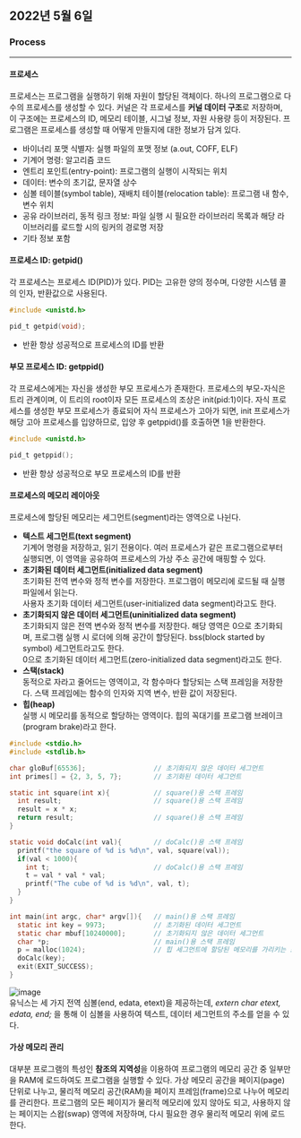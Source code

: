## 2022년 5월 6일

### Process
- - -
#### 프로세스
프로세스는 프로그램을 실행하기 위해 자원이 할당된 객체이다. 하나의 프로그램으로 다수의 프로세스를 생성할 수 있다.
커널은 각 프로세스를 **커널 데이터 구조**로 저장하며, 이 구조에는 프로세스의 ID, 메모리 테이블, 시그널 정보, 자원 사용량 등이 저장된다.
프로그램은 프로세스를 생성할 때 어떻게 만들지에 대한 정보가 담겨 있다.
* 바이너리 포맷 식별자: 실행 파일의 포맷 정보 (a.out, COFF, ELF)
* 기계어 명령: 알고리즘 코드
* 엔트리 포인트(entry-point): 프로그램의 실행이 시작되는 위치
* 데이터: 변수의 초기값, 문자열 상수
* 심볼 테이블(symbol table), 재배치 테이블(relocation table): 프로그램 내 함수, 변수 위치
* 공유 라이브러리, 동적 링크 정보: 파일 실행 시 필요한 라이브러리 목록과 해당 라이브러리를 로드할 시의 링커의 경로명 저장
* 기타 정보 포함

#### 프로세스 ID: getpid()
각 프로세스는 프로세스 ID(PID)가 있다. PID는 고유한 양의 정수며, 다양한 시스템 콜의 인자, 반환값으로 사용된다.
```C
#include <unistd.h>

pid_t getpid(void);
```
* 반환
  항상 성공적으로 프로세스의 ID를 반환

#### 부모 프로세스 ID: getppid()
각 프로세스에게는 자신을 생성한 부모 프로세스가 존재한다. 프로세스의 부모-자식은 트리 관계이며, 이 트리의 root이자 모든 프로세스의 조상은 init(pid:1)이다.
자식 프로세스를 생성한 부모 프로세스가 종료되어 자식 프로세스가 고아가 되면, init 프로세스가 해당 고아 프로세스를 입양하므로, 입양 후 getppid()를 호출하면 1을 반환한다.
```C
#include <unistd.h>

pid_t getppid();
```
* 반환
  항상 성공적으로 부모 프로세스의 ID를 반환
  
#### 프로세스의 메모리 레이아웃
프로세스에 할당된 메모리는 세그먼트(segment)라는 영역으로 나뉜다.
* **텍스트 세그먼트(text segment)**  
  기계어 명령을 저장하고, 읽기 전용이다. 여러 프로세스가 같은 프로그램으로부터 실행되면, 이 영역을 공유하여 프로세스의 가상 주소 공간에 매핑할 수 있다.
* **초기화된 데이터 세그먼트(initialized data segment)**  
  초기화된 전역 변수와 정적 변수를 저장한다. 프로그램이 메모리에 로드될 때 실행 파일에서 읽는다.  
  사용자 초기화 데이터 세그먼트(user-initialized data segment)라고도 한다.
* **초기화되지 않은 데이터 세그먼트(uninitialized data segment)**  
  초기화되지 않은 전역 변수와 정적 변수를 저장한다. 해당 영역은 0으로 초기화되며, 프로그램 실행 시 로더에 의해 공간이 할당된다. bss(block started by symbol) 세그먼트라고도 한다.  
  0으로 초기화된 데이터 세그먼트(zero-initialized data segment)라고도 한다.
* **스택(stack)**  
  동적으로 자라고 줄어드는 영역이고, 각 함수마다 할당되는 스택 프레임을 저장한다. 스택 프레임에는 함수의 인자와 지역 변수, 반환 값이 저장된다.
* **힙(heap)**  
  실행 시 메모리를 동적으로 할당하는 영역이다. 힙의 꼭대기를 프로그램 브레이크(program brake)라고 한다.
```C
#include <stdio.h>
#include <stdlib.h>

char gloBuf[65536];                 // 초기화되지 않은 데이터 세그먼트
int primes[] = {2, 3, 5, 7};        // 초기화된 데이터 세그먼트

static int square(int x){           // square()용 스택 프레임
  int result;                       // square()용 스택 프레임
  result = x * x;
  return result;                    // square()용 스택 프레임
}

static void doCalc(int val){        // doCalc()용 스택 프레임
  printf("the square of %d is %d\n", val, square(val));
  if(val < 1000){
    int t;                          // doCalc()용 스택 프레임
    t = val * val * val;
    printf("The cube of %d is %d\n", val, t);
  }
}

int main(int argc, char* argv[]){   // main()용 스택 프레임
  static int key = 9973;            // 초기화된 데이터 세그먼트
  static char mbuf[10240000];       // 초기화되지 않은 데이터 세그먼트
  char *p;                          // main()용 스택 프레임
  p = malloc(1024);                 // 힙 세그먼트에 할당된 메모리를 가리키는 포인터
  doCalc(key);
  exit(EXIT_SUCCESS);
}
```
![image](https://user-images.githubusercontent.com/55453184/167091713-3f892b2c-be69-4c8d-aeb8-2b4808ec862d.png)   
유닉스는 세 가지 전역 심볼(end, edata, etext)을 제공하는데, _extern char etext, edata, end;_ 을 통해 이 심볼을 사용하여 텍스트, 데이터 세그먼트의 주소를 얻을 수 있다.

#### 가상 메모리 관리
대부분 프로그램의 특성인 **참조의 지역성**을 이용하여 프로그램의 메모리 공간 중 일부만을 RAM에 로드하여도 프로그램을 실행할 수 있다.
가상 메모리 공간을 페이지(page)단위로 나누고, 물리적 메모리 공간(RAM)을 페이지 프레임(frame)으로 나누어 메모리를 관리한다.
프로그램의 모든 페이지가 물리적 메모리에 있지 않아도 되고, 사용하지 않는 페이지는 스왑(swap) 영역에 저장하며, 다시 필요한 경우 물리적 메모리 위에 로드한다.

